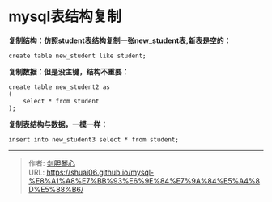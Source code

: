 # mysql表结构复制



  
﻿**复制结构：仿照student表结构复制一张new_student表,新表是空的：**

```
create table new_student like student;
```
**复制数据：但是没主键，结构不重要：**

```
create table new_student2 as
(    
	select * from student
);
```
**复制表结构与数据，一模一样：**
```
insert into new_student3 select * from student;
```



---

> 作者: [剑胆琴心](http://geoer.cn)  
> URL: https://shuai06.github.io/mysql-%E8%A1%A8%E7%BB%93%E6%9E%84%E7%9A%84%E5%A4%8D%E5%88%B6/  


